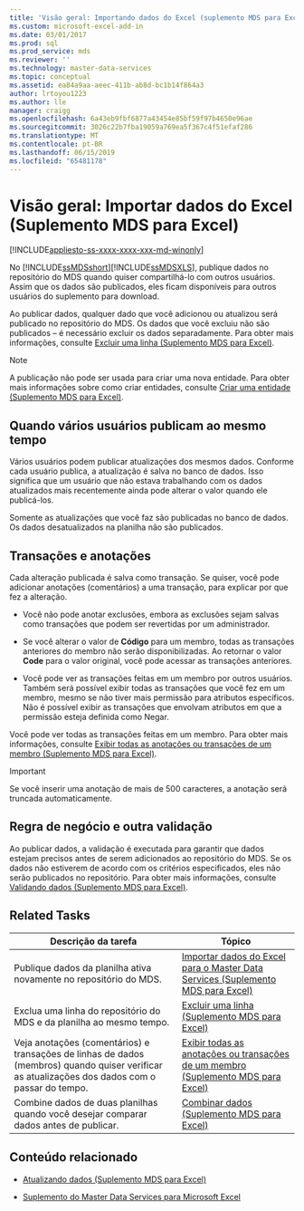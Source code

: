 ```yaml
---
title: 'Visão geral: Importando dados do Excel (suplemento MDS para Excel) | Microsoft Docs'
ms.custom: microsoft-excel-add-in
ms.date: 03/01/2017
ms.prod: sql
ms.prod_service: mds
ms.reviewer: ''
ms.technology: master-data-services
ms.topic: conceptual
ms.assetid: ea84a9aa-aeec-411b-ab8d-bc1b14f864a3
author: lrtoyou1223
ms.author: lle
manager: craigg
ms.openlocfilehash: 6a43eb9fbf6877a43454e85bf59f97b4650e96ae
ms.sourcegitcommit: 3026c22b7fba19059a769ea5f367c4f51efaf286
ms.translationtype: MT
ms.contentlocale: pt-BR
ms.lasthandoff: 06/15/2019
ms.locfileid: "65481178"
---
```

# <a name="overview-importing-data-from-excel-mds-add-in-for-excel"></a>Visão geral: Importar dados do Excel (Suplemento MDS para Excel)

[!INCLUDE[appliesto-ss-xxxx-xxxx-xxx-md-winonly](../../includes/appliesto-ss-xxxx-xxxx-xxx-md-winonly.md)]

  No [!INCLUDE[ssMDSshort](../../includes/ssmdsshort-md.md)][!INCLUDE[ssMDSXLS](../../includes/ssmdsxls-md.md)], publique dados no repositório do MDS quando quiser compartilhá-lo com outros usuários. Assim que os dados são publicados, eles ficam disponíveis para outros usuários do suplemento para download.  
  
 Ao publicar dados, qualquer dado que você adicionou ou atualizou será publicado no repositório do MDS. Os dados que você excluiu não são publicados – é necessário excluir os dados separadamente. Para obter mais informações, consulte [Excluir uma linha &#40;Suplemento MDS para Excel&#41;](../../master-data-services/microsoft-excel-add-in/delete-a-row-mds-add-in-for-excel.md).  
  
> [!NOTE]  
>  A publicação não pode ser usada para criar uma nova entidade. Para obter mais informações sobre como criar entidades, consulte [Criar uma entidade &#40;Suplemento MDS para Excel&#41;](../../master-data-services/microsoft-excel-add-in/create-an-entity-mds-add-in-for-excel.md).  
  
## <a name="when-multiple-users-publish-at-the-same-time"></a>Quando vários usuários publicam ao mesmo tempo  
 Vários usuários podem publicar atualizações dos mesmos dados. Conforme cada usuário publica, a atualização é salva no banco de dados. Isso significa que um usuário que não estava trabalhando com os dados atualizados mais recentemente ainda pode alterar o valor quando ele publicá-los.  
  
 Somente as atualizações que você faz são publicadas no banco de dados. Os dados desatualizados na planilha não são publicados.  
  
## <a name="transactions-and-annotations"></a>Transações e anotações  
 Cada alteração publicada é salva como transação. Se quiser, você pode adicionar anotações (comentários) a uma transação, para explicar por que fez a alteração.  
  
-   Você não pode anotar exclusões, embora as exclusões sejam salvas como transações que podem ser revertidas por um administrador.  
  
-   Se você alterar o valor de **Código** para um membro, todas as transações anteriores do membro não serão disponibilizadas. Ao retornar o valor **Code** para o valor original, você pode acessar as transações anteriores.  
  
-   Você pode ver as transações feitas em um membro por outros usuários. Também será possível exibir todas as transações que você fez em um membro, mesmo se não tiver mais permissão para atributos específicos. Não é possível exibir as transações que envolvam atributos em que a permissão esteja definida como Negar.  
  
 Você pode ver todas as transações feitas em um membro. Para obter mais informações, consulte [Exibir todas as anotações ou transações de um membro &#40;Suplemento MDS para Excel&#41;](../../master-data-services/microsoft-excel-add-in/view-all-annotations-or-transactions-for-a-member-mds-add-in-for-excel.md).  
  
> [!IMPORTANT]  
>  Se você inserir uma anotação de mais de 500 caracteres, a anotação será truncada automaticamente.  
  
## <a name="business-rule-and-other-validation"></a>Regra de negócio e outra validação  
 Ao publicar dados, a validação é executada para garantir que dados estejam precisos antes de serem adicionados ao repositório do MDS. Se os dados não estiverem de acordo com os critérios especificados, eles não serão publicados no repositório. Para obter mais informações, consulte [Validando dados &#40;Suplemento MDS para Excel&#41;](../../master-data-services/microsoft-excel-add-in/validating-data-mds-add-in-for-excel.md).  
  
## <a name="related-tasks"></a>Related Tasks  
  
|Descrição da tarefa|Tópico|  
|----------------------|-----------|  
|Publique dados da planilha ativa novamente no repositório do MDS.|[Importar dados do Excel para o Master Data Services &#40;Suplemento MDS para Excel&#41;](../../master-data-services/microsoft-excel-add-in/import-data-from-excel-to-master-data-services-mds-add-in-for-excel.md)|  
|Exclua uma linha do repositório do MDS e da planilha ao mesmo tempo.|[Excluir uma linha &#40;Suplemento MDS para Excel&#41;](../../master-data-services/microsoft-excel-add-in/delete-a-row-mds-add-in-for-excel.md)|  
|Veja anotações (comentários) e transações de linhas de dados (membros) quando quiser verificar as atualizações dos dados com o passar do tempo.|[Exibir todas as anotações ou transações de um membro &#40;Suplemento MDS para Excel&#41;](../../master-data-services/microsoft-excel-add-in/view-all-annotations-or-transactions-for-a-member-mds-add-in-for-excel.md)|  
|Combine dados de duas planilhas quando você desejar comparar dados antes de publicar.|[Combinar dados &#40;Suplemento MDS para Excel&#41;](../../master-data-services/microsoft-excel-add-in/combine-data-mds-add-in-for-excel.md)|  

  
## <a name="related-content"></a>Conteúdo relacionado  
  
-   [Atualizando dados &#40;Suplemento MDS para Excel&#41;](../../master-data-services/microsoft-excel-add-in/refreshing-data-mds-add-in-for-excel.md)  
  
-   [Suplemento do Master Data Services para Microsoft Excel](../../master-data-services/microsoft-excel-add-in/master-data-services-add-in-for-microsoft-excel.md)  
  
  

